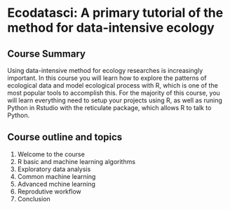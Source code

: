 # Ecodatasci: A primary tutorial of the method for data-intensive ecology

## Course Summary
Using data-intensive method for ecology researches is increasingly important. In this course you will learn how to explore the patterns of ecological data and model ecological process with R, which is one of the most popular tools to accomplish this. For the majority of this course, you will learn everything need to setup your projects using R, as well as runing Python in Rstudio with the reticulate package, which allows R to talk to Python.


## Course outline and topics
1. Welcome to the course
2. R basic and machine learning algorithms
3. Exploratory data analysis
4. Common machine learning
5. Advanced mchine learning
6. Reprodutive workflow
7. Conclusion

